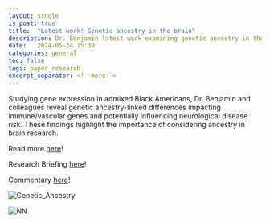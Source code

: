 ```yaml
---
layout: single
is_post: true
title:  "Latest work! Genetic ancestry in the brain"
description: Dr. Benjamin latest work examining genetic ancestry in the brain -- Nature Neuroscience.
date:   2024-05-24 15:30
categories: general
toc: false
tags: paper research
excerpt_separator: <!--more-->
---
```


Studying gene expression in admixed Black Americans, Dr. Benjamin and
colleagues reveal genetic ancestry-linked differences impacting
immune/vascular genes and potentially influencing neurological disease risk.
These findings highlight the importance of considering ancestry in
brain research.

Read more [here](https://www.nature.com/articles/s41593-024-01636-0)!
<!--more-->

Research Briefing [here](https://www.nature.com/articles/s41593-024-01645-z)!

Commentary [here](https://www.nature.com/articles/s41593-024-01651-1)!


![Genetic_Ancestry]({{site.url}}/assets/images/aanri_overview_v3.png)

![NN]({{site.url}}/assets/images/nature-neuroscience.svg)
